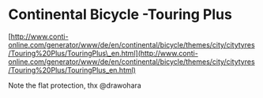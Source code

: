 <!--
id: 116684335
link: http://tumblr.atmos.org/post/116684335/continental-bicycle-touring-plus
slug: continental-bicycle-touring-plus
date: Tue Jun 02 2009 00:08:31 GMT-0700 (PDT)
publish: 2009-06-02
tags: 
title: Continental Bicycle -Touring Plus
-->


Continental Bicycle -Touring Plus
=================================

[http://www.conti-online.com/generator/www/de/en/continental/bicycle/themes/city/citytyres/Touring%20Plus/TouringPlus\_en.html](http://www.conti-online.com/generator/www/de/en/continental/bicycle/themes/city/citytyres/Touring%20Plus/TouringPlus_en.html)

Note the flat protection, thx @drawohara

